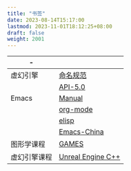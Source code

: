 ```yaml
---
title: "书签"
date: 2023-08-14T15:17:00
lastmod: 2023-11-01T18:12:25+08:00
draft: false
weight: 2001
---
```


| -      |                                                                                |
|--------|--------------------------------------------------------------------------------|
| 虚幻引擎 | [命名规范](https://github.com/Allar/ue5-style-guide)                           |
|        | [API-5.0](https://docs.unrealengine.com/5.0/en-US/API/)                        |
| Emacs  | [Manual](https://www.gnu.org/software/emacs/manual/html_node/emacs/index.html) |
|        | [org-mode](https://orgmode.org/manual/)                                        |
|        | [elisp](https://www.gnu.org/software/emacs/manual/html_mono/eintr.html)        |
|        | [Emacs-China](https://emacs-china.org/)                                        |
| 图形学课程 | [GAMES](https://games-cn.org/gamescoursescollection/)                          |
| 虚幻引擎课程 | [Unreal Engine C++](https://www.udemy.com/course/unrealengine/)                |


